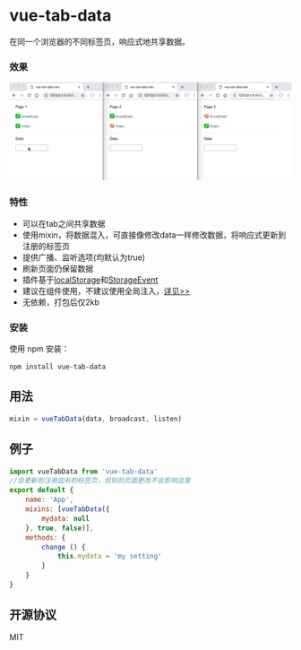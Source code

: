 vue-tab-data
==============================

在同一个浏览器的不同标签页，响应式地共享数据。

### 效果

![](./doc/vue-tab-data.gif)

###  特性


- 可以在tab之间共享数据
- 使用mixin，将数据混入，可直接像修改data一样修改数据，将响应式更新到注册的标签页
- 提供广播、监听选项(均默认为true)
- 刷新页面仍保留数据
- 插件基于[localStorage](https://note.youdao.com/)和[StorageEvent](https://developer.mozilla.org/en-US/docs/Web/API/StorageEvent)
- 建议在组件使用，不建议使用全局注入，[详见>>](https://cn.vuejs.org/v2/guide/mixins.html#%E5%85%A8%E5%B1%80%E6%B7%B7%E5%85%A5)
- 无依赖，打包后仅2kb

### 安装

使用 npm 安装：

```
npm install vue-tab-data
```

## 用法
```javascript
mixin = vueTabData(data, broadcast, listen)
```
## 例子
```javascript
import vueTabData from 'vue-tab-data'
//会更新到注册监听的标签页，但别的页面更改不会影响这里
export default {
    name: 'App',
    mixins: [vueTabData({
        mydata: null
    }, true, false)],
    methods: {
        change () {
            this.mydata = 'my setting'
        }
    }
}
```

## 开源协议

MIT